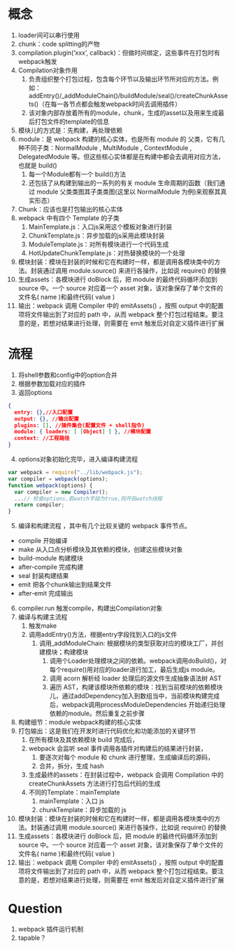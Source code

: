 # 概念
1. loader间可以串行使用
2. chunk：code splitting的产物
3. compilation.plugin(‘xxx’, callback)：但做时间绑定，这些事件在打包时有webpack触发
4. Compilation对象作用
   1. 负责组织整个打包过程，包含每个环节以及输出环节所对应的方法。例如：addEntry()/_addModuleChain()/buildModule/seal()/createChunkAssets()（在每一各节点都会触发webpack时间去调用插件）
   2. 该对象内部存放着所有的module，chunk，生成的asset以及用来生成最后打包文件的template的信息
5. 模块儿的方式是：先构建，再处理依赖
6. module：是 webpack 构建的核心实体，也是所有 module 的 父类，它有几种不同子类：NormalModule , MultiModule , ContextModule , DelegatedModule 等。但这些核心实体都是在构建中都会去调用对应方法，也就是 build() 
   1. 每一个Module都有一个 build()方法
   2. 还包括了从构建到输出的一系列的有关 module 生命周期的函数（我们通过 module 父类类图其子类类图(这里以 NormalModule 为例)来观察其真实形态）
7. Chunk：应该也是打包输出的核心实体
8. webpack 中有四个 Template 的子类
   1. MainTemplate.js：入口js采用这个模板对象进行封装
   2. ChunkTemplate.js：异步加载的js采用此模块封装
   3. ModuleTemplate.js：对所有模块进行一个代码生成
   4. HotUpdateChunkTemplate.js：对热替换模块的一个处理
9. 模块封装：模块在封装的时候和它在构建时一样，都是调用各模块类中的方法。封装通过调用 module.source() 来进行各操作，比如说 require() 的替换
10. 生成assets：各模块进行 doBlock 后，把 module 的最终代码循环添加到 source 中。一个 source 对应着一个 asset 对象，该对象保存了单个文件的文件名( name )和最终代码( value )
11. 输出：webpack 调用 Compiler 中的 emitAssets() ，按照 output 中的配置项将文件输出到了对应的 path 中，从而 webpack 整个打包过程结束。要注意的是，若想对结果进行处理，则需要在 emit 触发后对自定义插件进行扩展

# 流程
1. 将shell参数和config中的option合并
2. 根据参数加载对应的插件
3. 返回options
```json
{ 
  entry: {},//入口配置
  output: {}, //输出配置
  plugins: [], //插件集合(配置文件 + shell指令) 
  module: { loaders: [ [Object] ] }, //模块配置
  context: //工程路径
}
```
4. options对象初始化完毕，进入编译构建流程
```javascript
var webpack = require("../lib/webpack.js");
var compiler = webpack(options);
function webpack(options) {
  var compiler = new Compiler();
  ...// 检查options,若watch字段为true,则开启watch线程
  return compiler;
}
```
5. 编译和构建流程 ，其中有几个比较关键的 webpack 事件节点。
- compile 开始编译
- make 从入口点分析模块及其依赖的模块，创建这些模块对象
- build-module 构建模块
- after-compile 完成构建
- seal 封装构建结果
- emit 把各个chunk输出到结果文件
- after-emit 完成输出
6. compiler.run 触发compile，构建出Compilation对象
7. 编译与构建主流程
   1. 触发make
   2. 调用addEntry()方法，根据entry字段找到入口的js文件
      1. 调用_addModuleChain: 根据模块的类型获取对应的模块工厂，并创建模块；构建模块
         1. 调用个Loader处理模块之间的依赖。webpack调用doBuild()，对每个require()用对应的loader进行加工，最后生成js module。
         2. 调用 acorn 解析经 loader 处理后的源文件生成抽象语法树 AST
         3. 遍历 AST，构建该模块所依赖的模块：找到当前模块的依赖模块儿，通过addDependency加入到数组当中，当前模块构建完成后，webpack调用processModuleDependencies 开始递归处理依赖的module。然后重复之前步骤
8. 构建细节：module webpack构建的核心实体
9. 打包输出：这是我们在开发时进行代码优化和功能添加的关键环节
   1.  在所有模块及其依赖模块 build 完成后，
   2.  webpack 会监听 seal 事件调用各插件对构建后的结果进行封装，
       1.  要逐次对每个 module 和 chunk 进行整理，生成编译后的源码，
       2.  合并，拆分，生成 hash
   3.  生成最终的assets：在封装过程中，webpack 会调用 Compilation 中的 createChunkAssets 方法进行打包后代码的生成
   4.  不同的Template：mainTemplate
       1.  mainTemplate：入口 js 
       2.  chunkTemplate：异步加载的 js
10. 模块封装：模块在封装的时候和它在构建时一样，都是调用各模块类中的方法。封装通过调用 module.source() 来进行各操作，比如说 require() 的替换
11. 生成assets：各模块进行 doBlock 后，把 module 的最终代码循环添加到 source 中。一个 source 对应着一个 asset 对象，该对象保存了单个文件的文件名( name )和最终代码( value )
12. 输出：webpack 调用 Compiler 中的 emitAssets() ，按照 output 中的配置项将文件输出到了对应的 path 中，从而 webpack 整个打包过程结束。要注意的是，若想对结果进行处理，则需要在 emit 触发后对自定义插件进行扩展
# Question
1. webpack 插件运行机制
2. tapable？